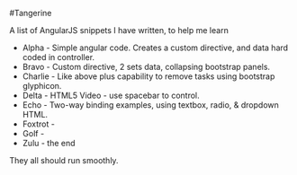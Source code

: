 #Tangerine

A list of AngularJS snippets I have written, to help me learn

* Alpha   - Simple angular code. Creates a custom directive, and data hard coded in controller.
* Bravo   - Custom directive, 2 sets data, collapsing bootstrap panels.
* Charlie - Like above plus capability to remove tasks using bootstrap glyphicon.
* Delta   - HTML5 Video - use spacebar to control.
* Echo    - Two-way binding examples, using textbox, radio, & dropdown HTML.
* Foxtrot - 
* Golf    -
* Zulu    - the end
 
They all should run smoothly.


